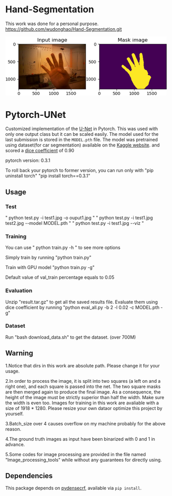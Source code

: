 # Hand-Segmentation
This work was done for a personal purpose.
https://github.com/wudonghao/Hand-Segmentation.git

<div align='center'>
<img src="sample/sample.png"></img>
</div>

# Pytorch-UNet

Customized implementation of the [U-Net](https://arxiv.org/pdf/1505.04597.pdf) in Pytorch. This was used with only one output class but it can be scaled easily.
The model used for the last submission is stored in the `MODEL.pth` file.
The model was pretrained using dataset(for car segmentation) available on the [Kaggle website](https://www.kaggle.com/c/carvana-image-masking-challenge/data).
and scored a [dice coefficient](https://en.wikipedia.org/wiki/S%C3%B8rensen%E2%80%93Dice_coefficient) of 0.90 

pytorch version: 0.3.1

To roll back your pytorch to former version, you can run only with
"pip uninstall torch"
"pip install torch==0.3.1"

## Usage
### Test

" python test.py -i test1.jpg -o ouput1.jpg "
" python test.py -i test1.jpg test2.jpg --model MODEL.pth "
" python test.py -i test1.jpg --viz "

### Training

You can use " python train.py -h " to see more options

Simply train by running 
"python train.py"

Train with GPU model
"python train.py -g"

Default value of val_train percentage equals to 0.05

### Evaluation

Unzip "result.tar.gz" to get all the saved results file.
Evaluate them using dice coefficient by running
"python eval_all.py -b 2 -l 0.02 -c MODEL.pth -g"

### Dataset
Run "bash download_data.sh" to get the dataset. (over 700M)


## Warning

1.Notice that dirs in this work are absolute path. Please change it for your usage. 

2.In order to process the image, it is split into two squares (a left on and a right one), and each square is passed into the net. The two square masks are then merged again to produce the final image. As a consequence, the height of the image must be strictly superior than half the width. Make sure the width is even too. Images for training in this work are avaliable with a size of 1918 * 1280. Please resize your own dataor optimize this project by yourself.

3.Batch_size over 4 causes overflow on my machine probably for the above reason.

4.The ground truth images as input have been binarized with 0 and 1 in advance. 

5.Some codes for image processing are provided in the file named "Image_processing_tools" while without any guarantees for directly using.

## Dependencies
This package depends on [pydensecrf](https://github.com/lucasb-eyer/pydensecrf), available via `pip install`.


